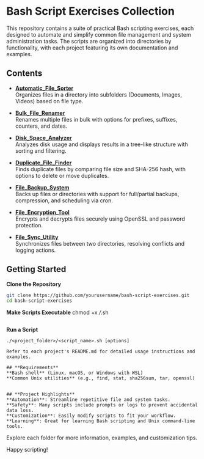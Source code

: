 # Bash Script Exercises Collection

This repository contains a suite of practical Bash scripting exercises, each designed to automate and simplify common file management and system administration tasks. The scripts are organized into directories by functionality, with each project featuring its own documentation and examples.

## Contents

- **[Automatic_File_Sorter](Automatic_File_Sorter/Automatic_File_Sorter.sh)**  
  Organizes files in a directory into subfolders (Documents, Images, Videos) based on file type.

- **[Bulk_File_Renamer](Bulk_File_Renamer/Bulk_File_Renamer.sh)**  
  Renames multiple files in bulk with options for prefixes, suffixes, counters, and dates.

- **[Disk_Space_Analyzer](Disk_Space_Analyzer/Disk_Space_Analyzer.sh)**  
  Analyzes disk usage and displays results in a tree-like structure with sorting and filtering.

- **[Duplicate_File_Finder](Duplicate_File_Finder/Duplicate_File_Finder.sh)**  
  Finds duplicate files by comparing file size and SHA-256 hash, with options to delete or move duplicates.

- **[File_Backup_System](File_Backup_System/File_Backup_System.sh)**  
  Backs up files or directories with support for full/partial backups, compression, and scheduling via cron.

- **[File_Encryption_Tool](File_Encryption_Tool/File_Encryption_Tool.sh)**  
  Encrypts and decrypts files securely using OpenSSL and password protection.

- **[File_Sync_Utility](File_Sync_Utility/File_Sync_Utility.sh)**  
  Synchronizes files between two directories, resolving conflicts and logging actions.

## Getting Started

 **Clone the Repository**
   ```bash
   git clone https://github.com/yourusername/bash-script-exercises.git
   cd bash-script-exercises

```
 **Make Scripts Executable**
    chmod +x */*.sh
```
```
 **Run a Script**
    
    ./<project_folder>/<script_name>.sh [options]
```
Refer to each project's README.md for detailed usage instructions and examples.

## **Requirements**
**Bash shell** (Linux, macOS, or Windows with WSL)
**Common Unix utilities** (e.g., find, stat, sha256sum, tar, openssl)


## **Project Highlights**
**Automation**: Streamline repetitive file and system tasks.
**Safety**: Many scripts include prompts or logs to prevent accidental data loss.
**Customization**: Easily modify scripts to fit your workflow.
**Learning**: Great for learning Bash scripting and Unix command-line tools.
```
Explore each folder for more information, examples, and customization tips. 

Happy scripting!